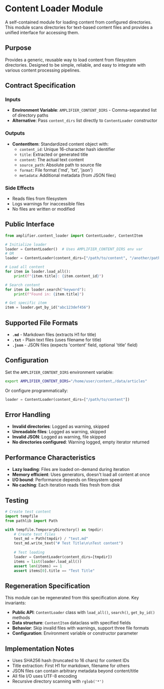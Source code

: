 # Content Loader Module

A self-contained module for loading content from configured directories. This module scans directories for text-based content files and provides a unified interface for accessing them.

## Purpose

Provides a generic, reusable way to load content from filesystem directories. Designed to be simple, reliable, and easy to integrate with various content processing pipelines.

## Contract Specification

### Inputs

- **Environment Variable**: `AMPLIFIER_CONTENT_DIRS` - Comma-separated list of directory paths
- **Alternative**: Pass `content_dirs` list directly to `ContentLoader` constructor

### Outputs

- **ContentItem**: Standardized content object with:
  - `content_id`: Unique 16-character hash identifier
  - `title`: Extracted or generated title
  - `content`: The actual text content
  - `source_path`: Absolute path to source file
  - `format`: File format ('md', 'txt', 'json')
  - `metadata`: Additional metadata (from JSON files)

### Side Effects

- Reads files from filesystem
- Logs warnings for inaccessible files
- No files are written or modified

## Public Interface

```python
from amplifier.content_loader import ContentLoader, ContentItem

# Initialize loader
loader = ContentLoader()  # Uses AMPLIFIER_CONTENT_DIRS env var
# OR
loader = ContentLoader(content_dirs=["/path/to/content", "/another/path"])

# Load all content
for item in loader.load_all():
    print(f"{item.title}: {item.content_id}")

# Search content
for item in loader.search("keyword"):
    print(f"Found in: {item.title}")

# Get specific item
item = loader.get_by_id("abc123def456")
```

## Supported File Formats

- **`.md`** - Markdown files (extracts H1 for title)
- **`.txt`** - Plain text files (uses filename for title)
- **`.json`** - JSON files (expects 'content' field, optional 'title' field)

## Configuration

Set the `AMPLIFIER_CONTENT_DIRS` environment variable:

```bash
export AMPLIFIER_CONTENT_DIRS="/home/user/content,/data/articles"
```

Or configure programmatically:

```python
loader = ContentLoader(content_dirs=["/path/to/content"])
```

## Error Handling

- **Invalid directories**: Logged as warning, skipped
- **Unreadable files**: Logged as warning, skipped
- **Invalid JSON**: Logged as warning, file skipped
- **No directories configured**: Warning logged, empty iterator returned

## Performance Characteristics

- **Lazy loading**: Files are loaded on-demand during iteration
- **Memory efficient**: Uses generators, doesn't load all content at once
- **I/O bound**: Performance depends on filesystem speed
- **No caching**: Each iteration reads files fresh from disk

## Testing

```python
# Create test content
import tempfile
from pathlib import Path

with tempfile.TemporaryDirectory() as tmpdir:
    # Create test files
    test_md = Path(tmpdir) / "test.md"
    test_md.write_text("# Test Title\n\nTest content")
    
    # Test loading
    loader = ContentLoader(content_dirs=[tmpdir])
    items = list(loader.load_all())
    assert len(items) == 1
    assert items[0].title == "Test Title"
```

## Regeneration Specification

This module can be regenerated from this specification alone. Key invariants:

- **Public API**: `ContentLoader` class with `load_all()`, `search()`, `get_by_id()` methods
- **Data structure**: `ContentItem` dataclass with specified fields
- **Behavior**: Skip invalid files with warnings, support three file formats
- **Configuration**: Environment variable or constructor parameter

## Implementation Notes

- Uses SHA256 hash (truncated to 16 chars) for content IDs
- Title extraction: First H1 for markdown, filename for others
- JSON files can contain arbitrary metadata beyond content/title
- All file I/O uses UTF-8 encoding
- Recursive directory scanning with `rglob('*')`